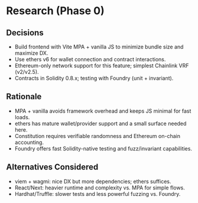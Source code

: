 # Research (Phase 0)

## Decisions
- Build frontend with Vite MPA + vanilla JS to minimize bundle size and maximize DX.
- Use ethers v6 for wallet connection and contract interactions.
- Ethereum-only network support for this feature; simplest Chainlink VRF (v2/v2.5).
- Contracts in Solidity 0.8.x; testing with Foundry (unit + invariant).

## Rationale
- MPA + vanilla avoids framework overhead and keeps JS minimal for fast loads.
- ethers has mature wallet/provider support and a small surface needed here.
- Constitution requires verifiable randomness and Ethereum on-chain accounting.
- Foundry offers fast Solidity-native testing and fuzz/invariant capabilities.

## Alternatives Considered
- viem + wagmi: nice DX but more dependencies; ethers suffices.
- React/Next: heavier runtime and complexity vs. MPA for simple flows.
- Hardhat/Truffle: slower tests and less powerful fuzzing vs. Foundry.
